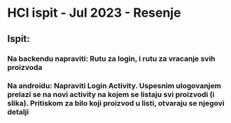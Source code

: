 # HCI ispit - Jul 2023 - Resenje

## Ispit:
### Na backendu napraviti: Rutu za login, i rutu za vracanje svih proizvoda
### Na androidu: Napraviti Login Activity. Uspesnim ulogovanjem prelazi se na novi activity na kojem se listaju svi proizvodi (i slika). Pritiskom za bilo koji proizvod u listi, otvaraju se njegovi detalji
